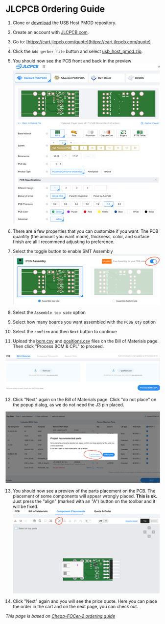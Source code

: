 # JLCPCB Ordering Guide

1. Clone or [download](https://github.com/nand2mario/usb_host_pmod/archive/master.zip) the USB Host PMOD repository.

2. Create an account with [JLCPCB.com](http://JLCPCB.com).

3. Go to: [https://cart.jlcpcb.com/quote](https://cart.jlcpcb.com/quote)

4. Click the `Add gerber file` button and select [usb_host_pmod.zip](../production/usb_host_pmod.zip).

5. You should now see the PCB front and back in the preview ![](gerber.png)

6. There are a few properties that you can customize if you want. The PCB quantity (the amount you want made), thickness, color, and surface finish are all I recommend adjusting to preference.

7. Select the toggle button to enable SMT Assembly ![](smt.png)

8. Select the `Assemble top side` option

9. Select how many boards you want assembled with the `PCBa Qty` option

10. Select the `confirm` and then `Next` button to continue

11. Upload the [bom.csv](../production/bom.csv) and [positions.csv](../../positions.csv) files on the Bill of Materials page. Then click "Process BOM & CPL" to proceed.

![](bom.png)

12. Click "Next" again on the Bill of Materials page. Click "do not place" on the popup dialog, as we do not need the J3 pin placed.

![](unselected_part.png)

13. You should now see a preview of the parts placement on the PCB. The placement of some components will appear wrongly placed. **This is ok.** Just press the "align" (marked with an "A") button on the toolbar and it will be fixed. ![](preview.png)

14. Click "Next" again and you will see the price quote. Here you can place the order in the cart and on the next page, you can check out.

*This page is based on [Cheap-FOCer-2 ordering guide](https://github.com/shamansystems/Cheap-FOCer-2/blob/master/guides/ordering/readme.md)*
